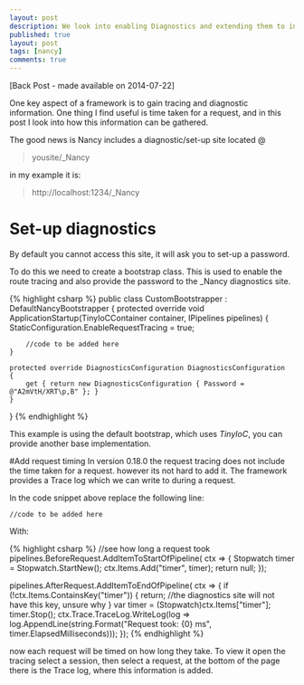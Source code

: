 ```yaml
---
layout: post
description: We look into enabling Diagnostics and extending them to include time taken
published: true
layout: post
tags: [nancy]
comments: true
---
```

[Back Post - made available on 2014-07-22]

One key aspect of a framework is to gain tracing and diagnostic information. One thing I find useful is time taken for a request, and in this post I look into how this information can be gathered.

The good news is Nancy includes a diagnostic/set-up site located @

>yousite/_Nancy

in my example it is: 

>http://localhost:1234/_Nancy

# Set-up diagnostics
By default you cannot access this site, it will ask you to set-up a password. 

To do this we need to create a bootstrap class. This is used to enable the route tracing and also provide the password to the _Nancy diagnostics site.

{% highlight csharp %}
public class CustomBootstrapper : DefaultNancyBootstrapper
{
    protected override void ApplicationStartup(TinyIoCContainer container, IPipelines pipelines)
    {
        StaticConfiguration.EnableRequestTracing = true;

        //code to be added here
    }

    protected override DiagnosticsConfiguration DiagnosticsConfiguration
    {
        get { return new DiagnosticsConfiguration { Password = @"A2mVtH/XRT\p,B" }; }
    }
}
{% endhighlight %}

This example is using the default bootstrap, which uses *TinyIoC*, you can provide another base implementation.

#Add request timing
In version 0.18.0 the request tracing does not include the time taken for a request. however its not hard to add it. The framework provides a Trace log which we can write to during a request.

In the code snippet above replace the following line:

    //code to be added here

With:

{% highlight csharp %}
//see how long a request took
pipelines.BeforeRequest.AddItemToStartOfPipeline(
    ctx =>
    {
        Stopwatch timer = Stopwatch.StartNew();
        ctx.Items.Add("timer", timer);
        return null;
    });

pipelines.AfterRequest.AddItemToEndOfPipeline(
    ctx =>
    {
        if (!ctx.Items.ContainsKey("timer"))
        {
            return; //the diagnostics site will not have this key, unsure why
        }
        var timer = (Stopwatch)ctx.Items["timer"];
        timer.Stop();
        ctx.Trace.TraceLog.WriteLog(log => log.AppendLine(string.Format("Request took: {0} ms", timer.ElapsedMilliseconds)));
    });
{% endhighlight %}

now each request will be timed on how long they take. To view it open the tracing select a session, then select a request, at the bottom of the page there is the Trace log, where this information is added.